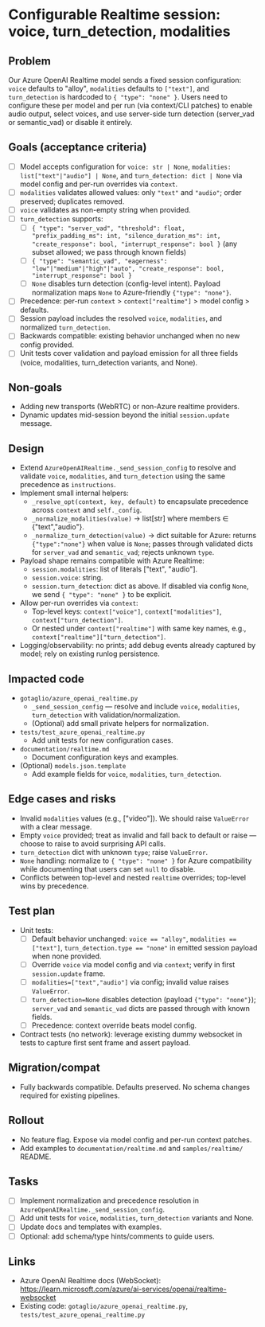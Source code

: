 # Configurable Realtime session: voice, turn_detection, modalities

## Problem
Our Azure OpenAI Realtime model sends a fixed session configuration: `voice` defaults to "alloy", `modalities` defaults to `["text"]`, and `turn_detection` is hardcoded to `{ "type": "none" }`. Users need to configure these per model and per run (via context/CLI patches) to enable audio output, select voices, and use server-side turn detection (server_vad or semantic_vad) or disable it entirely.

## Goals (acceptance criteria)
- [ ] Model accepts configuration for `voice: str | None`, `modalities: list["text"|"audio"] | None`, and `turn_detection: dict | None` via model config and per-run overrides via `context`.
- [ ] `modalities` validates allowed values: only `"text"` and `"audio"`; order preserved; duplicates removed.
- [ ] `voice` validates as non-empty string when provided.
- [ ] `turn_detection` supports:
  - [ ] `{ "type": "server_vad", "threshold": float, "prefix_padding_ms": int, "silence_duration_ms": int, "create_response": bool, "interrupt_response": bool }` (any subset allowed; we pass through known fields)
  - [ ] `{ "type": "semantic_vad", "eagerness": "low"|"medium"|"high"|"auto", "create_response": bool, "interrupt_response": bool }`
  - [ ] `None` disables turn detection (config-level intent). Payload normalization maps `None` to Azure-friendly `{"type": "none"}`.
- [ ] Precedence: per-run `context` > `context["realtime"]` > model config > defaults.
- [ ] Session payload includes the resolved `voice`, `modalities`, and normalized `turn_detection`.
- [ ] Backwards compatible: existing behavior unchanged when no new config provided.
- [ ] Unit tests cover validation and payload emission for all three fields (voice, modalities, turn_detection variants, and None).

## Non-goals
- Adding new transports (WebRTC) or non-Azure realtime providers.
- Dynamic updates mid-session beyond the initial `session.update` message.

## Design
- Extend `AzureOpenAIRealtime._send_session_config` to resolve and validate `voice`, `modalities`, and `turn_detection` using the same precedence as `instructions`.
- Implement small internal helpers:
  - `_resolve_opt(context, key, default)` to encapsulate precedence across `context` and `self._config`.
  - `_normalize_modalities(value)` -> list[str] where members ∈ {"text","audio"}.
  - `_normalize_turn_detection(value)` -> dict suitable for Azure: returns `{"type":"none"}` when value is `None`; passes through validated dicts for `server_vad` and `semantic_vad`; rejects unknown `type`.
- Payload shape remains compatible with Azure Realtime:
  - `session.modalities`: list of literals ["text", "audio"].
  - `session.voice`: string.
  - `session.turn_detection`: dict as above. If disabled via config `None`, we send `{ "type": "none" }` to be explicit.
- Allow per-run overrides via `context`:
  - Top-level keys: `context["voice"]`, `context["modalities"]`, `context["turn_detection"]`.
  - Or nested under `context["realtime"]` with same key names, e.g., `context["realtime"]["turn_detection"]`.
- Logging/observability: no prints; add debug events already captured by model; rely on existing runlog persistence.

## Impacted code
- `gotaglio/azure_openai_realtime.py`
  - `_send_session_config` — resolve and include `voice`, `modalities`, `turn_detection` with validation/normalization.
  - (Optional) add small private helpers for normalization.
- `tests/test_azure_openai_realtime.py`
  - Add unit tests for new configuration cases.
- `documentation/realtime.md`
  - Document configuration keys and examples.
- (Optional) `models.json.template`
  - Add example fields for `voice`, `modalities`, `turn_detection`.

## Edge cases and risks
- Invalid `modalities` values (e.g., ["video"]). We should raise `ValueError` with a clear message.
- Empty `voice` provided; treat as invalid and fall back to default or raise — choose to raise to avoid surprising API calls.
- `turn_detection` dict with unknown `type`; raise `ValueError`.
- `None` handling: normalize to `{ "type": "none" }` for Azure compatibility while documenting that users can set `null` to disable.
- Conflicts between top-level and nested `realtime` overrides; top-level wins by precedence.

## Test plan
- Unit tests:
  - [ ] Default behavior unchanged: `voice == "alloy"`, `modalities == ["text"]`, `turn_detection.type == "none"` in emitted session payload when none provided.
  - [ ] Override `voice` via model config and via `context`; verify in first `session.update` frame.
  - [ ] `modalities=["text","audio"]` via config; invalid value raises `ValueError`.
  - [ ] `turn_detection=None` disables detection (payload `{"type": "none"}`); `server_vad` and `semantic_vad` dicts are passed through with known fields.
  - [ ] Precedence: context override beats model config.
- Contract tests (no network): leverage existing dummy websocket in tests to capture first sent frame and assert payload.

## Migration/compat
- Fully backwards compatible. Defaults preserved. No schema changes required for existing pipelines.

## Rollout
- No feature flag. Expose via model config and per-run context patches.
- Add examples to `documentation/realtime.md` and `samples/realtime/` README.

## Tasks
- [ ] Implement normalization and precedence resolution in `AzureOpenAIRealtime._send_session_config`.
- [ ] Add unit tests for `voice`, `modalities`, `turn_detection` variants and None.
- [ ] Update docs and templates with examples.
- [ ] Optional: add schema/type hints/comments to guide users.

## Links
- Azure OpenAI Realtime docs (WebSocket): https://learn.microsoft.com/azure/ai-services/openai/realtime-websocket
- Existing code: `gotaglio/azure_openai_realtime.py`, `tests/test_azure_openai_realtime.py`

